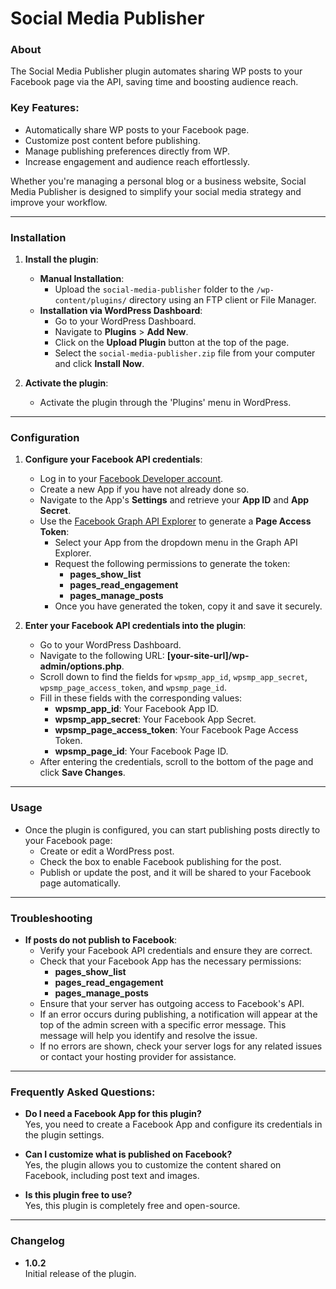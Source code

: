 # Social Media Publisher

### About

The Social Media Publisher plugin automates sharing WP posts to your Facebook page via the API, saving time and boosting audience reach.

### Key Features:

- Automatically share WP posts to your Facebook page.
- Customize post content before publishing.
- Manage publishing preferences directly from WP.
- Increase engagement and audience reach effortlessly.

Whether you're managing a personal blog or a business website, Social Media Publisher is designed to simplify your social media strategy and improve your workflow.

---

### Installation

1. **Install the plugin**:
    - **Manual Installation**:
        - Upload the `social-media-publisher` folder to the `/wp-content/plugins/` directory using an FTP client or File Manager.
    - **Installation via WordPress Dashboard**:
        - Go to your WordPress Dashboard.
        - Navigate to **Plugins** > **Add New**.
        - Click on the **Upload Plugin** button at the top of the page.
        - Select the `social-media-publisher.zip` file from your computer and click **Install Now**.

2. **Activate the plugin**:
    - Activate the plugin through the 'Plugins' menu in WordPress.

---

### Configuration

1. **Configure your Facebook API credentials**:
    - Log in to your [Facebook Developer account](https://developers.facebook.com/).
    - Create a new App if you have not already done so.
    - Navigate to the App's **Settings** and retrieve your **App ID** and **App Secret**.
    - Use the [Facebook Graph API Explorer](https://developers.facebook.com/tools/explorer/) to generate a **Page Access Token**:
        - Select your App from the dropdown menu in the Graph API Explorer.
        - Request the following permissions to generate the token:
            - **pages_show_list**
            - **pages_read_engagement**
            - **pages_manage_posts**
        - Once you have generated the token, copy it and save it securely.

2. **Enter your Facebook API credentials into the plugin**:
    - Go to your WordPress Dashboard.
    - Navigate to the following URL: **[your-site-url]/wp-admin/options.php**.
    - Scroll down to find the fields for `wpsmp_app_id`, `wpsmp_app_secret`, `wpsmp_page_access_token`, and `wpsmp_page_id`.
    - Fill in these fields with the corresponding values:
        - **wpsmp_app_id**: Your Facebook App ID.
        - **wpsmp_app_secret**: Your Facebook App Secret.
        - **wpsmp_page_access_token**: Your Facebook Page Access Token.
        - **wpsmp_page_id**: Your Facebook Page ID.
    - After entering the credentials, scroll to the bottom of the page and click **Save Changes**.

---

### Usage

- Once the plugin is configured, you can start publishing posts directly to your Facebook page:
    - Create or edit a WordPress post.
    - Check the box to enable Facebook publishing for the post.
    - Publish or update the post, and it will be shared to your Facebook page automatically.

---

### Troubleshooting

- **If posts do not publish to Facebook**:
    - Verify your Facebook API credentials and ensure they are correct.
    - Check that your Facebook App has the necessary permissions:
        - **pages_show_list**
        - **pages_read_engagement**
        - **pages_manage_posts**
    - Ensure that your server has outgoing access to Facebook's API.
    - If an error occurs during publishing, a notification will appear at the top of the admin screen with a specific error message. This message will help you identify and resolve the issue.
    - If no errors are shown, check your server logs for any related issues or contact your hosting provider for assistance.

---

### Frequently Asked Questions:

- **Do I need a Facebook App for this plugin?**  
  Yes, you need to create a Facebook App and configure its credentials in the plugin settings.

- **Can I customize what is published on Facebook?**  
  Yes, the plugin allows you to customize the content shared on Facebook, including post text and images.

- **Is this plugin free to use?**  
  Yes, this plugin is completely free and open-source.

---

### Changelog

- **1.0.2**  
  Initial release of the plugin.